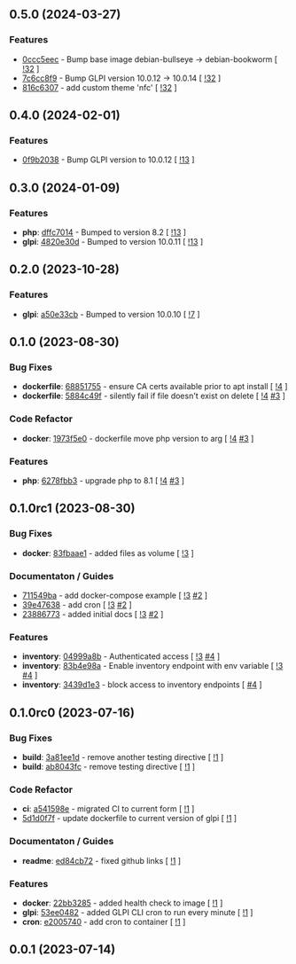 ## 0.5.0 (2024-03-27)

### Features

- [0ccc5eec](https://gitlab.com/nofusscomputing/projects/docker-glpi/-/commit/0ccc5eec3de8773fde1c9cbf0b85ecb3ce66d1c8) - Bump base image debian-bullseye -> debian-bookworm [ [!32](https://gitlab.com/nofusscomputing/projects/docker-glpi/-/merge_requests/32) ]
- [7c6cc8f9](https://gitlab.com/nofusscomputing/projects/docker-glpi/-/commit/7c6cc8f9736246f62ad7c677a1361a96a4520c0f) - Bump GLPI version 10.0.12 -> 10.0.14 [ [!32](https://gitlab.com/nofusscomputing/projects/docker-glpi/-/merge_requests/32) ]
- [816c6307](https://gitlab.com/nofusscomputing/projects/docker-glpi/-/commit/816c6307605be92c396f1c3eaabedd414fe56c83) - add custom theme 'nfc' [ [!32](https://gitlab.com/nofusscomputing/projects/docker-glpi/-/merge_requests/32) ]

## 0.4.0 (2024-02-01)

### Features

- [0f9b2038](https://gitlab.com/nofusscomputing/projects/docker-glpi/-/commit/0f9b203815e69156fbbd538edf19cf7f22654e4d) - Bump GLPI version to 10.0.12 [ [!13](https://gitlab.com/nofusscomputing/projects/docker-glpi/-/merge_requests/13) ]

## 0.3.0 (2024-01-09)

### Features

- **php**: [dffc7014](https://gitlab.com/nofusscomputing/projects/docker-glpi/-/commit/dffc70141f46cf7f719aa928bd76aa4e55b67a0d) - Bumped to version 8.2 [ [!13](https://gitlab.com/nofusscomputing/projects/docker-glpi/-/merge_requests/13) ]
- **glpi**: [4820e30d](https://gitlab.com/nofusscomputing/projects/docker-glpi/-/commit/4820e30d551d904d4781e503ca2c8adb7a336fbd) - Bumped to version 10.0.11 [ [!13](https://gitlab.com/nofusscomputing/projects/docker-glpi/-/merge_requests/13) ]

## 0.2.0 (2023-10-28)

### Features

- **glpi**: [a50e33cb](https://gitlab.com/nofusscomputing/projects/docker-glpi/-/commit/a50e33cbc96b2d6791f8ae288e1beea88a459f38) - Bumped to version 10.0.10 [ [!7](https://gitlab.com/nofusscomputing/projects/docker-glpi/-/merge_requests/7) ]

## 0.1.0 (2023-08-30)

### Bug Fixes

- **dockerfile**: [68851755](https://gitlab.com/nofusscomputing/projects/docker-glpi/-/commit/688517556a748c2ac74d657d573b4ee79a1e48d3) - ensure CA certs available prior to apt install [ [!4](https://gitlab.com/nofusscomputing/projects/docker-glpi/-/merge_requests/4) ]
- **dockerfile**: [5884c49f](https://gitlab.com/nofusscomputing/projects/docker-glpi/-/commit/5884c49f8aacfc25e5b79e1fe1edb745891b9c85) - silently fail if file doesn't exist on delete [ [!4](https://gitlab.com/nofusscomputing/projects/docker-glpi/-/merge_requests/4) [#3](https://gitlab.com/nofusscomputing/projects/docker-glpi/-/issues/3) ]

### Code Refactor

- **docker**: [1973f5e0](https://gitlab.com/nofusscomputing/projects/docker-glpi/-/commit/1973f5e00358be11e2c82ea0fdfb0f32430fa0b6) - dockerfile move php version to arg [ [!4](https://gitlab.com/nofusscomputing/projects/docker-glpi/-/merge_requests/4) [#3](https://gitlab.com/nofusscomputing/projects/docker-glpi/-/issues/3) ]

### Features

- **php**: [6278fbb3](https://gitlab.com/nofusscomputing/projects/docker-glpi/-/commit/6278fbb3dce77dc01dedcb4cefa91b428eaa9135) - upgrade php to 8.1 [ [!4](https://gitlab.com/nofusscomputing/projects/docker-glpi/-/merge_requests/4) [#3](https://gitlab.com/nofusscomputing/projects/docker-glpi/-/issues/3) ]

## 0.1.0rc1 (2023-08-30)

### Bug Fixes

- **docker**: [83fbaae1](https://gitlab.com/nofusscomputing/projects/docker-glpi/-/commit/83fbaae1d61bcd9ac73f46373694204c5e7751c8) - added files as volume [ [!3](https://gitlab.com/nofusscomputing/projects/docker-glpi/-/merge_requests/3) ]

### Documentaton / Guides

- [711549ba](https://gitlab.com/nofusscomputing/projects/docker-glpi/-/commit/711549ba4c9709c39022d8e87e401f5184637091) - add docker-compose example [ [!3](https://gitlab.com/nofusscomputing/projects/docker-glpi/-/merge_requests/3) [#2](https://gitlab.com/nofusscomputing/projects/docker-glpi/-/issues/2) ]
- [39e47638](https://gitlab.com/nofusscomputing/projects/docker-glpi/-/commit/39e476386a4a88fa6fa175f14085eb0cc3e8e4e4) - add cron [ [!3](https://gitlab.com/nofusscomputing/projects/docker-glpi/-/merge_requests/3) [#2](https://gitlab.com/nofusscomputing/projects/docker-glpi/-/issues/2) ]
- [23886773](https://gitlab.com/nofusscomputing/projects/docker-glpi/-/commit/23886773af9976a06be6296cc4a89986df0cd787) - added initial docs [ [!3](https://gitlab.com/nofusscomputing/projects/docker-glpi/-/merge_requests/3) [#2](https://gitlab.com/nofusscomputing/projects/docker-glpi/-/issues/2) ]

### Features

- **inventory**: [04999a8b](https://gitlab.com/nofusscomputing/projects/docker-glpi/-/commit/04999a8b57837d3f30a7df40323b82b4ebb0387b) - Authenticated access [ [!3](https://gitlab.com/nofusscomputing/projects/docker-glpi/-/merge_requests/3) [#4](https://gitlab.com/nofusscomputing/projects/docker-glpi/-/issues/4) ]
- **inventory**: [83b4e98a](https://gitlab.com/nofusscomputing/projects/docker-glpi/-/commit/83b4e98a189d50f5b69d25e8a02f0dee70f012e9) - Enable inventory endpoint with env variable [ [!3](https://gitlab.com/nofusscomputing/projects/docker-glpi/-/merge_requests/3) [#4](https://gitlab.com/nofusscomputing/projects/docker-glpi/-/issues/4) ]
- **inventory**: [3439d1e3](https://gitlab.com/nofusscomputing/projects/docker-glpi/-/commit/3439d1e36184e83e01829db5c0ee97984b350a5a) - block access to inventory endpoints [ [#4](https://gitlab.com/nofusscomputing/projects/docker-glpi/-/issues/4) ]

## 0.1.0rc0 (2023-07-16)

### Bug Fixes

- **build**: [3a81ee1d](https://gitlab.com/nofusscomputing/projects/docker-glpi/-/commit/3a81ee1dfed8d96908ab827d8a24f7923be351a3) - remove another testing directive [ [!1](https://gitlab.com/nofusscomputing/projects/docker-glpi/-/merge_requests/1) ]
- **build**: [ab8043fc](https://gitlab.com/nofusscomputing/projects/docker-glpi/-/commit/ab8043fc9353dd3955f9ae2a0fbd00aa6812fbbf) - remove testing directive [ [!1](https://gitlab.com/nofusscomputing/projects/docker-glpi/-/merge_requests/1) ]

### Code Refactor

- **ci**: [a541598e](https://gitlab.com/nofusscomputing/projects/docker-glpi/-/commit/a541598e482b24ef0fdfd04d96de87de5b6afed2) - migrated CI to current form [ [!1](https://gitlab.com/nofusscomputing/projects/docker-glpi/-/merge_requests/1) ]
- [5d1d0f7f](https://gitlab.com/nofusscomputing/projects/docker-glpi/-/commit/5d1d0f7feb4b4923651c603a04f49c7c66ff7315) - update dockerfile to current version of glpi [ [!1](https://gitlab.com/nofusscomputing/projects/docker-glpi/-/merge_requests/1) ]

### Documentaton / Guides

- **readme**: [ed84cb72](https://gitlab.com/nofusscomputing/projects/docker-glpi/-/commit/ed84cb72a0465a61992e5aeec2208c0c429d63b9) - fixed github links [ [!1](https://gitlab.com/nofusscomputing/projects/docker-glpi/-/merge_requests/1) ]

### Features

- **docker**: [22bb3285](https://gitlab.com/nofusscomputing/projects/docker-glpi/-/commit/22bb328581f7f6b5c4bcdf07f28878863b1e3dba) - added health check to image [ [!1](https://gitlab.com/nofusscomputing/projects/docker-glpi/-/merge_requests/1) ]
- **glpi**: [53ee0482](https://gitlab.com/nofusscomputing/projects/docker-glpi/-/commit/53ee0482fe9f3e30b3cf51e5b604a6f8e494d490) - added GLPI CLI cron to run every minute [ [!1](https://gitlab.com/nofusscomputing/projects/docker-glpi/-/merge_requests/1) ]
- **cron**: [e2005740](https://gitlab.com/nofusscomputing/projects/docker-glpi/-/commit/e20057409955634790de23b9d1bb7b4abf70f105) - add cron to container [ [!1](https://gitlab.com/nofusscomputing/projects/docker-glpi/-/merge_requests/1) ]

## 0.0.1 (2023-07-14)
